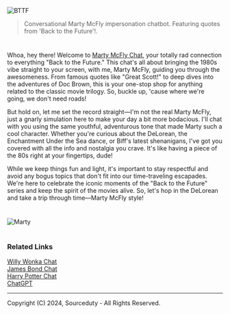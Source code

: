 ![BTTF](https://github.com/user-attachments/assets/549e595c-48ff-4eb9-ade9-d905d4482ca9)

> Conversational Marty McFly impersonation chatbot. Featuring quotes from 'Back to the Future'!.

#

Whoa, hey there! Welcome to [Marty McFly Chat](https://chatgpt.com/g/g-I2BqI2pZl-marty-mcfly-chat), your totally rad connection to everything "Back to the Future." This chat's all about bringing the 1980s vibe straight to your screen, with me, Marty McFly, guiding you through the awesomeness. From famous quotes like "Great Scott!" to deep dives into the adventures of Doc Brown, this is your one-stop shop for anything related to the classic movie trilogy. So, buckle up, 'cause where we're going, we don't need roads!

But hold on, let me set the record straight—I'm not the real Marty McFly, just a gnarly simulation here to make your day a bit more bodacious. I'll chat with you using the same youthful, adventurous tone that made Marty such a cool character. Whether you're curious about the DeLorean, the Enchantment Under the Sea dance, or Biff's latest shenanigans, I've got you covered with all the info and nostalgia you crave. It's like having a piece of the 80s right at your fingertips, dude!

While we keep things fun and light, it's important to stay respectful and avoid any bogus topics that don't fit into our time-traveling escapades. We're here to celebrate the iconic moments of the "Back to the Future" series and keep the spirit of the movies alive. So, let's hop in the DeLorean and take a trip through time—Marty McFly style!

#

![Marty](https://github.com/user-attachments/assets/644d0249-3565-4acd-91d1-893652513984)

#
### Related Links

[Willy Wonka Chat](https://github.com/sourceduty/Willy_Wonka_Chat)
<br>
[James Bond Chat](https://github.com/sourceduty/James_Bond_Chat)
<br>
[Harry Potter Chat](https://github.com/sourceduty/Harry_Potter_Chat)
<br>
[ChatGPT](https://github.com/sourceduty/ChatGPT)

***
Copyright (C) 2024, Sourceduty - All Rights Reserved.
